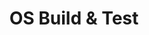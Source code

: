 ---
id: 5
title: OS Build & Test
sub_theme: false
permalink: /os-build-and-test/
image: /assets/images/content/OS_Build_test.png
icon: /assets/images/content/Icon_OS_Build_Test.svg
icon_dark: /assets/images/content/Black_OS_Build_Test.svg
description: >
  Linaro and member companies collaborate to improve the quality of Operating System kernels (Linux, Android, Zephyr) by providing the software tools and processes to allow continuous build,functional testing and regression detection. In addition, Linaro facilitates expanded testing coverage and higher software quality in various operating systems such as  Linux, Android, and RTOSs. Linaro has 10+ years experience working in the Arm embedded space and specialises in rapid deployment of automated testing.
jumbotron:
    class: theme_banner 
    title: Rapid Operating System Build and Test
    description: |
      Linaro and member companies collaborate to improve the quality of Operating System kernels (Linux, Android, Zephyr) by providing the software tools and processes to allow continuous build,functional testing and regression detection.
      
      In addition, Linaro facilitates expanded testing coverage and higher software quality in various operating systems such as  Linux, Android, and RTOSs.
      
      Linaro has 10+ years experience working in the Arm embedded space and specialises in rapid deployment of automated testing.
    image: /assets/images/content/OS_Build_test.png
    buttons:
      - title: How can Linaro help?
        url: "#contact_form"
        style: btn btn-primary btn-lg my-md-3 d-none d-md-inline-block text-uppercase theme_contact_btn
      - title: How can Linaro help?
        url: "#contact_form"
        style: btn btn-primary btn-sm my-2 d-inline-block d-md-none text-uppercase theme_contact_btn
flow:
    - row: container_row
      sections:
        - format: text
          text_content:
            text: |
              **Firmware, Kernel, File-System, System Libraries, and Toolchains. These are colloquially known as an operating system.**

              Linaro provides the software tools to rapidly detect build and functional-test regressions in Linux, Android, Zephyr, and
              other operating systems against a variety of emulated and hardware targets (IoT, embedded, and server).

              Linaro members are privileged to participate in a variety of activities that improve operating system software on their
              devices. They participate in the Linaro Linux Kernel Quality program, deploy landing teams that specialize in keeping their
              product Linux kernels current and upstream, work with Linaro to enable device automation in LAVA, and utilize Linaro’s
              scalable build and testing solutions to routinely test Linux on their devices.

              Linaro member companies even build their own communities around testing in Linaro through Linaro directed projects.
              Linaro members spend more time focusing on differentiating technology and are able to have testing teams that can focus
              on last-mile testing by working directly with Linaro.
        - format: tabs
          tabs:
            - title: Kernel Quality
              content: |
                Linaro maintains Linaro member-directed programs to improve the quality of the Zephyr, Linux, and Android
                operating-systems. We work with upstream developers and release maintainers to accelerate availability of security and
                bug fixes and improve the quality of stable releases (by detecting regressions before release), improve the frequency of
                product device updates through increasing quality confidence, and improve the breadth of testing available to developers
                and device manufacturers before they commit their code to releases.

                Linaro’s Linux Kernel Quality program covers both Linux
                kernel testing and testing of the LTS-derived
                Android-Common Kernel. Linaro’s Linux Kernel Functional
                Testing framework (LKFT) is the most reliable Linux long-term-stable functional test framework in the industry. On a weekly
                basis, across the latest 6 Linux LTS releases, the linux-next branch and
                linux-mainline branches, Linaro build-tests and reports on over 350
                release+architecture+target combinations on every git-branch push. We
                run functional-testing on nearly 40 of these combinations on real and
                emulated hardware and report back consistently with results in under 48 hours. We have run over 156 Million Test runs of
                the Linux LTS trees to date against a variety of embedded, emulated, and server platforms. We work weekly with LTS
                maintainers to execute testing and report regressions on the latest release-candidates before the releases are made.
              
                We also build and functional test (Android CTS & VTS) Android Common
                Kernels weekly and report regressions in the Linux kernel and AOSP
                directly to Linux upstream maintainers and Google respectively. To date
                we’ve run over 530 Million Test runs against a variety of mobile chipsets,
                preventing regressions before they ever hit production mobile devices.
                Explore Linaro’s Linux kernel functional test project at [https://lkft.linaro.org](https://lkft.linaro.org)
            - title: Testing Services
              content: |
                Linaro maintains a variety of open source project CI and testing frameworks. These include CI testing for the following

                TuxSuite™ by Linaro is the backbone of our Linaro’s testing efforts. This is now available as a
                commercial service to help anyone interested in improving their Linux kernel testing to do so rapidly and
                at scale. Take your testing from limited and infrequent to constant and expansive with TuxSuite.
            - title: Toolchain
              content: |
                Linaro maintains a variety of open source project CI and testing frameworks. Centralising the testing in Linaro alleviates the
                members need to individually monitor the upstream community. Linaro toolchain testing helps ensure that Arm devices
                remain at the forefront of the performance envelope in terms of generated code size and the execution performance of the
                resulting code.

                To achieve this Linaro provides support to a number of CI artifacts:-

                #### GNU Toolchain build and integration testing

                Integration release testing builds

                - These builds are made from the master branches of GNU toolchain components at the moment the
                moment build, you can interrogate the included manifests for details.
                - These builds are for experimental environments only, providing support for system integrators to
                check an upcoming GNU official release.
                https://snapshots.linaro.org/gnu-toolchain/

                #### LLVM Toolchain build-bots

                Overall summary here https://llvm.validation.linaro.org

                Linaro maintain a number of the upstream buildnots for LLVM, with builds for Flang the fortran compiler,
                Windows on Arm, LLDB and LLD, pulls some libraries, e.g.

                **Flang**

                - [http://lab.llvm.org:8011/#/builders/32](http://lab.llvm.org:8011/#/builders/32)
                - [http://lab.llvm.org:8011/#/builders/33](http://lab.llvm.org:8011/#/builders/33)
                - [http://lab.llvm.org:8011/#/builders/66](http://lab.llvm.org:8011/#/builders/66)

                **WoA**
                - [http://lab.llvm.org:8011/#/builders/65](http://lab.llvm.org:8011/#/builders/65)
                - [http://lab.llvm.org:8011/#/builders/120](http://lab.llvm.org:8011/#/builders/120)

                **LLDB**

                - [http://lab.llvm.org:8011/#/builders/96](http://lab.llvm.org:8011/#/builders/96)
                - [http://lab.llvm.org:8011/#/builders/17](http://lab.llvm.org:8011/#/builders/17)
            - title: Open Source Tools
              content: |
                Linaro develops and maintains open source software tools for device automation that enable continuous integration testing
                of firmware, OSes and workloads on a variety of device classes, from MCU/IoT devices, to embedded boards, to servers.

                **LAVA** is the open source Linaro Automation and Validation Architecture. It is the industry standard soft-
                ware for embedded device and testing automation, but also works with IoT and server-grade devices.
                It can perform firmware, OS (boot and functional), application, and producer-consumer testing. Being the
                creators of LAVA, Linaro has over a decade of experience refining this automation software. Linaro’s
                members guide development of represents member interest

                **TuxMake™** automates Linux builds across different architectures, configurations, targets, and toolchains.
                Specify your choices, and TuxMake drives the build for you, doing the same steps in the same way every
                time. TuxMake provides portable build environments using standard container images so that your team
                can perform the exact same build across different systems.

                **SQUAD** is Linaro’s open source Software Quality Dashboard software. It is cloud-deployable and scala-
                ble software for scheduling, aggregating, the collection of software test-results, and presenting them 
                directly via reporting front-end, or via the reporting API for customer results composition. SQUAD is also 
                able to maintain software baselines, perform results comparisons, and generate email reports using project templates.
                It supports mixed-tenant results with a permission and access layer that can give granular access to public and private data separately.
    - row: container_row
      style: bg-green
      sections:
       - format: custom_include
         source: themes/quick_link_blocks.html
    - row: container_row
      style: related_projects bg-secondary text-white
      sections:
        - format: title
          title_content:
            size: h2
            text: >
                Related Projects
        - format: custom_include
          source: themes/related_projects.html
    - row: container_row
      style: associated_members
      sections:
        - format: title
          title_content:
            size: h2
            text: >
                Associated Members
    - row: custom_include_row
      source: themes/associated_members.html
    - row: custom_include_row
      source: themes/theme_contact_form.html
---